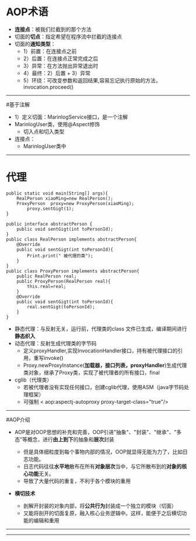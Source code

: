 # AOP术语
 - **连接点**：被我们拦截到的那个方法
 - 切面的**切点**：指定希望在程序流中拦截的连接点
 - 切面的**通知类型**：
    - 1）前置：在连接点之前
    - 2）后置：在连接点正常完成之后
    - 3）异常：在方法抛出异常退出时
    - 4）最终：2）后置 + 3）异常
    - 5）环绕：可改变参数和返回结果,容易忘记执行原始的方法，invocation.proceed()
         

----------


#基于注解

 - 1）定义切面：MarinlogService接口，是一个注解
 - MarinlogUser类，使用@Aspect修饰
    - 切入点和切入类型 
 - 连接点：
    - MarinlogUser类中 
    
----------
# 代理
    public static void main(String[] args){
    	RealPerson xiaoMing=new RealPerson();
    	ProxyPerson  proxy=new ProxyPerson(xiaoMing);
    		proxy.sentGigt(1);
    }

    public interface abstractPerson {
    	public void sentGigt(int toPersonId);
    }
    public class RealPerson implements abstractPerson{
    	@Override
    	public void sentGigt(int toPersonId){
    		Print.print(" 被代理的类");		
    	}
	}
    public class ProxyPerson implements abstractPerson{
    	public RealPerson real;
    	public ProxyPerson(RealPerson real){
    		this.real=real;
    	}
    	@Override
    	public void sentGigt(int toPersonId){
    		real.sentGigt(toPersonId);
    	}
    }
    
 -  静态代理：与反射无关，运行前，代理类的class 文件已生成，编译期间进行**静态织入**
 -  动态代理：反射生成代理类的字节码
    - 定义proxyHandler,实现InvocationHandler接口，持有被代理接口的引用，重写invoke()
    - Proxy.newProxyInstance(**加载器，接口列表，proxyHandler**)生成代理类对象，继承了Proxy类，实现了被代理者的所有接口，final
 - cglib（代理类）
    - 若被代理者没有实现任何接口，创建cglib代理，使用ASM（java字节码处理框架）
    - 可强制    < aop:aspectj-autoproxy proxy-target-class="true"/>
          
----------


#AOP介绍
- AOP是对OOP思想的补充和完善，OOP引进"抽象"、"封装"、"继承"、"多态"等概念，进行**由上到下**的抽象和**层次**封装
	 - 但是具体细粒度到每个事物内部的情况，OOP就显得无能为力了，比如日志功能。
	 - 日志代码往往**水平地**散布在所有**对象层次**当中，与它所散布到的**对象的核心功能**无关。
	 - 导致了大量代码的重复，不利于各个模块的重用

- **横切技术**
	 -  剖解开封装的对象内部，将**公共行为**封装成一个独立的模块（切面）
	 - 又能将剖开的切面复原，融入核心业务逻辑中。这样，能便于之后横切功能的编辑和重用
	 
----------

----------